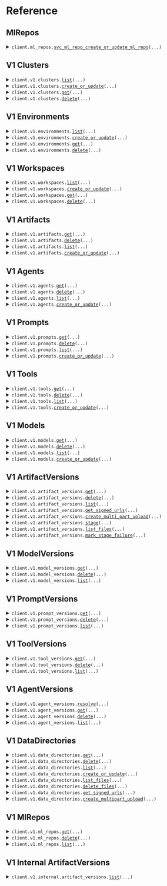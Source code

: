 # Reference
## MlRepos
<details><summary><code>client.ml_repos.<a href="src/truefoundry_sdk/ml_repos/client.py">svc_ml_repo_create_or_update_ml_repo</a>(...)</code></summary>
<dl>
<dd>

#### 📝 Description

<dl>
<dd>

<dl>
<dd>

Creates or updates an MLRepo entity based on the provided manifest.
</dd>
</dl>
</dd>
</dl>

#### 🔌 Usage

<dl>
<dd>

<dl>
<dd>

```python
from truefoundry_sdk import TrueFoundry

client = TrueFoundry(
    api_key="YOUR_API_KEY",
    base_url="https://yourhost.com/path/to/api",
)
client.ml_repos.svc_ml_repo_create_or_update_ml_repo(
    manifest={"key": "value"},
)

```
</dd>
</dl>
</dd>
</dl>

#### ⚙️ Parameters

<dl>
<dd>

<dl>
<dd>

**manifest:** `typing.Dict[str, typing.Optional[typing.Any]]` — MLRepo manifest
    
</dd>
</dl>

<dl>
<dd>

**request_options:** `typing.Optional[RequestOptions]` — Request-specific configuration.
    
</dd>
</dl>
</dd>
</dl>


</dd>
</dl>
</details>

## V1 Clusters
<details><summary><code>client.v1.clusters.<a href="src/truefoundry_sdk/v1/clusters/client.py">list</a>(...)</code></summary>
<dl>
<dd>

#### 📝 Description

<dl>
<dd>

<dl>
<dd>

Retrieves a list of all latest Clusters. Pagination is available based on query parameters.
</dd>
</dl>
</dd>
</dl>

#### 🔌 Usage

<dl>
<dd>

<dl>
<dd>

```python
from truefoundry_sdk import TrueFoundry

client = TrueFoundry(
    api_key="YOUR_API_KEY",
    base_url="https://yourhost.com/path/to/api",
)
response = client.v1.clusters.list()
for item in response:
    yield item
# alternatively, you can paginate page-by-page
for page in response.iter_pages():
    yield page

```
</dd>
</dl>
</dd>
</dl>

#### ⚙️ Parameters

<dl>
<dd>

<dl>
<dd>

**offset:** `typing.Optional[float]` — Number of Items Skipped. Defaults to 0 if not provided.
    
</dd>
</dl>

<dl>
<dd>

**limit:** `typing.Optional[float]` — The maximum number of items to return per page. Defaults to a pre-defined value if not provided.
    
</dd>
</dl>

<dl>
<dd>

**request_options:** `typing.Optional[RequestOptions]` — Request-specific configuration.
    
</dd>
</dl>
</dd>
</dl>


</dd>
</dl>
</details>

<details><summary><code>client.v1.clusters.<a href="src/truefoundry_sdk/v1/clusters/client.py">create_or_update</a>(...)</code></summary>
<dl>
<dd>

#### 📝 Description

<dl>
<dd>

<dl>
<dd>

Create or Update cluster with provided manifest
</dd>
</dl>
</dd>
</dl>

#### 🔌 Usage

<dl>
<dd>

<dl>
<dd>

```python
from truefoundry_sdk import ClusterManifest, Collaborator, TrueFoundry

client = TrueFoundry(
    api_key="YOUR_API_KEY",
    base_url="https://yourhost.com/path/to/api",
)
client.v1.clusters.create_or_update(
    manifest=ClusterManifest(
        name="name",
        cluster_type="aws-eks",
        environment_names=["environment_names"],
        collaborators=[
            Collaborator(
                subject="subject",
                role_id="role_id",
            )
        ],
    ),
)

```
</dd>
</dl>
</dd>
</dl>

#### ⚙️ Parameters

<dl>
<dd>

<dl>
<dd>

**manifest:** `ClusterManifest` — Cluster manifest
    
</dd>
</dl>

<dl>
<dd>

**dry_run:** `typing.Optional[bool]` — Dry run the cluster creation/update
    
</dd>
</dl>

<dl>
<dd>

**request_options:** `typing.Optional[RequestOptions]` — Request-specific configuration.
    
</dd>
</dl>
</dd>
</dl>


</dd>
</dl>
</details>

<details><summary><code>client.v1.clusters.<a href="src/truefoundry_sdk/v1/clusters/client.py">get</a>(...)</code></summary>
<dl>
<dd>

#### 📝 Description

<dl>
<dd>

<dl>
<dd>

Get cluster associated with provided id
</dd>
</dl>
</dd>
</dl>

#### 🔌 Usage

<dl>
<dd>

<dl>
<dd>

```python
from truefoundry_sdk import TrueFoundry

client = TrueFoundry(
    api_key="YOUR_API_KEY",
    base_url="https://yourhost.com/path/to/api",
)
client.v1.clusters.get(
    id="id",
)

```
</dd>
</dl>
</dd>
</dl>

#### ⚙️ Parameters

<dl>
<dd>

<dl>
<dd>

**id:** `str` — Cluster id of the cluster
    
</dd>
</dl>

<dl>
<dd>

**request_options:** `typing.Optional[RequestOptions]` — Request-specific configuration.
    
</dd>
</dl>
</dd>
</dl>


</dd>
</dl>
</details>

<details><summary><code>client.v1.clusters.<a href="src/truefoundry_sdk/v1/clusters/client.py">delete</a>(...)</code></summary>
<dl>
<dd>

#### 📝 Description

<dl>
<dd>

<dl>
<dd>

Delete cluster associated with provided cluster id
</dd>
</dl>
</dd>
</dl>

#### 🔌 Usage

<dl>
<dd>

<dl>
<dd>

```python
from truefoundry_sdk import TrueFoundry

client = TrueFoundry(
    api_key="YOUR_API_KEY",
    base_url="https://yourhost.com/path/to/api",
)
client.v1.clusters.delete(
    id="id",
)

```
</dd>
</dl>
</dd>
</dl>

#### ⚙️ Parameters

<dl>
<dd>

<dl>
<dd>

**id:** `str` — Cluster id of the cluster
    
</dd>
</dl>

<dl>
<dd>

**request_options:** `typing.Optional[RequestOptions]` — Request-specific configuration.
    
</dd>
</dl>
</dd>
</dl>


</dd>
</dl>
</details>

## V1 Environments
<details><summary><code>client.v1.environments.<a href="src/truefoundry_sdk/v1/environments/client.py">list</a>(...)</code></summary>
<dl>
<dd>

#### 📝 Description

<dl>
<dd>

<dl>
<dd>

List environments, if no environments are found, default environments are created and returned. Pagination is available based on query parameters
</dd>
</dl>
</dd>
</dl>

#### 🔌 Usage

<dl>
<dd>

<dl>
<dd>

```python
from truefoundry_sdk import TrueFoundry

client = TrueFoundry(
    api_key="YOUR_API_KEY",
    base_url="https://yourhost.com/path/to/api",
)
response = client.v1.environments.list(
    limit=10,
    offset=0,
)
for item in response:
    yield item
# alternatively, you can paginate page-by-page
for page in response.iter_pages():
    yield page

```
</dd>
</dl>
</dd>
</dl>

#### ⚙️ Parameters

<dl>
<dd>

<dl>
<dd>

**limit:** `typing.Optional[int]` — Number of items per page
    
</dd>
</dl>

<dl>
<dd>

**offset:** `typing.Optional[int]` — Number of items to skip
    
</dd>
</dl>

<dl>
<dd>

**request_options:** `typing.Optional[RequestOptions]` — Request-specific configuration.
    
</dd>
</dl>
</dd>
</dl>


</dd>
</dl>
</details>

<details><summary><code>client.v1.environments.<a href="src/truefoundry_sdk/v1/environments/client.py">create_or_update</a>(...)</code></summary>
<dl>
<dd>

#### 📝 Description

<dl>
<dd>

<dl>
<dd>

Creates a new Environment or updates an existing Environment.
</dd>
</dl>
</dd>
</dl>

#### 🔌 Usage

<dl>
<dd>

<dl>
<dd>

```python
from truefoundry_sdk import EnvironmentColor, EnvironmentManifest, TrueFoundry

client = TrueFoundry(
    api_key="YOUR_API_KEY",
    base_url="https://yourhost.com/path/to/api",
)
client.v1.environments.create_or_update(
    manifest=EnvironmentManifest(
        name="name",
        color=EnvironmentColor(),
        is_production=True,
        optimize_for="COST",
    ),
)

```
</dd>
</dl>
</dd>
</dl>

#### ⚙️ Parameters

<dl>
<dd>

<dl>
<dd>

**manifest:** `EnvironmentManifest` — Environment Manifest
    
</dd>
</dl>

<dl>
<dd>

**dry_run:** `typing.Optional[bool]` — Dry run
    
</dd>
</dl>

<dl>
<dd>

**request_options:** `typing.Optional[RequestOptions]` — Request-specific configuration.
    
</dd>
</dl>
</dd>
</dl>


</dd>
</dl>
</details>

<details><summary><code>client.v1.environments.<a href="src/truefoundry_sdk/v1/environments/client.py">get</a>(...)</code></summary>
<dl>
<dd>

#### 📝 Description

<dl>
<dd>

<dl>
<dd>

Get Environment associated with the provided id.
</dd>
</dl>
</dd>
</dl>

#### 🔌 Usage

<dl>
<dd>

<dl>
<dd>

```python
from truefoundry_sdk import TrueFoundry

client = TrueFoundry(
    api_key="YOUR_API_KEY",
    base_url="https://yourhost.com/path/to/api",
)
client.v1.environments.get(
    id="id",
)

```
</dd>
</dl>
</dd>
</dl>

#### ⚙️ Parameters

<dl>
<dd>

<dl>
<dd>

**id:** `str` — Environment id
    
</dd>
</dl>

<dl>
<dd>

**request_options:** `typing.Optional[RequestOptions]` — Request-specific configuration.
    
</dd>
</dl>
</dd>
</dl>


</dd>
</dl>
</details>

<details><summary><code>client.v1.environments.<a href="src/truefoundry_sdk/v1/environments/client.py">delete</a>(...)</code></summary>
<dl>
<dd>

#### 📝 Description

<dl>
<dd>

<dl>
<dd>

Delete Environment associated with the provided id.
</dd>
</dl>
</dd>
</dl>

#### 🔌 Usage

<dl>
<dd>

<dl>
<dd>

```python
from truefoundry_sdk import TrueFoundry

client = TrueFoundry(
    api_key="YOUR_API_KEY",
    base_url="https://yourhost.com/path/to/api",
)
client.v1.environments.delete(
    id="id",
)

```
</dd>
</dl>
</dd>
</dl>

#### ⚙️ Parameters

<dl>
<dd>

<dl>
<dd>

**id:** `str` — Environment id
    
</dd>
</dl>

<dl>
<dd>

**request_options:** `typing.Optional[RequestOptions]` — Request-specific configuration.
    
</dd>
</dl>
</dd>
</dl>


</dd>
</dl>
</details>

## V1 Workspaces
<details><summary><code>client.v1.workspaces.<a href="src/truefoundry_sdk/v1/workspaces/client.py">list</a>(...)</code></summary>
<dl>
<dd>

#### 📝 Description

<dl>
<dd>

<dl>
<dd>

List workspaces associated with the user. Optional filters include clusterId, fqn, and workspace name. Pagination is available based on query parameters.
</dd>
</dl>
</dd>
</dl>

#### 🔌 Usage

<dl>
<dd>

<dl>
<dd>

```python
from truefoundry_sdk import TrueFoundry

client = TrueFoundry(
    api_key="YOUR_API_KEY",
    base_url="https://yourhost.com/path/to/api",
)
response = client.v1.workspaces.list(
    limit=10,
    offset=0,
)
for item in response:
    yield item
# alternatively, you can paginate page-by-page
for page in response.iter_pages():
    yield page

```
</dd>
</dl>
</dd>
</dl>

#### ⚙️ Parameters

<dl>
<dd>

<dl>
<dd>

**limit:** `typing.Optional[int]` — Number of items per page
    
</dd>
</dl>

<dl>
<dd>

**offset:** `typing.Optional[int]` — Number of items to skip
    
</dd>
</dl>

<dl>
<dd>

**cluster_id:** `typing.Optional[str]` — ClusterId of the Cluster
    
</dd>
</dl>

<dl>
<dd>

**name:** `typing.Optional[str]` — Workspace Name
    
</dd>
</dl>

<dl>
<dd>

**fqn:** `typing.Optional[str]` — Workspace FQN
    
</dd>
</dl>

<dl>
<dd>

**request_options:** `typing.Optional[RequestOptions]` — Request-specific configuration.
    
</dd>
</dl>
</dd>
</dl>


</dd>
</dl>
</details>

<details><summary><code>client.v1.workspaces.<a href="src/truefoundry_sdk/v1/workspaces/client.py">create_or_update</a>(...)</code></summary>
<dl>
<dd>

#### 📝 Description

<dl>
<dd>

<dl>
<dd>

Creates a new workspace or updates an existing one based on the provided manifest.
</dd>
</dl>
</dd>
</dl>

#### 🔌 Usage

<dl>
<dd>

<dl>
<dd>

```python
from truefoundry_sdk import TrueFoundry, WorkspaceManifest

client = TrueFoundry(
    api_key="YOUR_API_KEY",
    base_url="https://yourhost.com/path/to/api",
)
client.v1.workspaces.create_or_update(
    manifest=WorkspaceManifest(
        cluster_fqn="cluster_fqn",
        name="name",
    ),
)

```
</dd>
</dl>
</dd>
</dl>

#### ⚙️ Parameters

<dl>
<dd>

<dl>
<dd>

**manifest:** `WorkspaceManifest` — Workspace manifest
    
</dd>
</dl>

<dl>
<dd>

**dry_run:** `typing.Optional[bool]` — Dry run the request
    
</dd>
</dl>

<dl>
<dd>

**request_options:** `typing.Optional[RequestOptions]` — Request-specific configuration.
    
</dd>
</dl>
</dd>
</dl>


</dd>
</dl>
</details>

<details><summary><code>client.v1.workspaces.<a href="src/truefoundry_sdk/v1/workspaces/client.py">get</a>(...)</code></summary>
<dl>
<dd>

#### 📝 Description

<dl>
<dd>

<dl>
<dd>

Get workspace associated with provided workspace id
</dd>
</dl>
</dd>
</dl>

#### 🔌 Usage

<dl>
<dd>

<dl>
<dd>

```python
from truefoundry_sdk import TrueFoundry

client = TrueFoundry(
    api_key="YOUR_API_KEY",
    base_url="https://yourhost.com/path/to/api",
)
client.v1.workspaces.get(
    id="id",
)

```
</dd>
</dl>
</dd>
</dl>

#### ⚙️ Parameters

<dl>
<dd>

<dl>
<dd>

**id:** `str` — Workspace id of the space
    
</dd>
</dl>

<dl>
<dd>

**request_options:** `typing.Optional[RequestOptions]` — Request-specific configuration.
    
</dd>
</dl>
</dd>
</dl>


</dd>
</dl>
</details>

<details><summary><code>client.v1.workspaces.<a href="src/truefoundry_sdk/v1/workspaces/client.py">delete</a>(...)</code></summary>
<dl>
<dd>

#### 📝 Description

<dl>
<dd>

<dl>
<dd>

Deletes the workspace with the given workspace ID.
    - Removes the associated namespace from the cluster.
    - Deletes the corresponding authorization entry.
</dd>
</dl>
</dd>
</dl>

#### 🔌 Usage

<dl>
<dd>

<dl>
<dd>

```python
from truefoundry_sdk import TrueFoundry

client = TrueFoundry(
    api_key="YOUR_API_KEY",
    base_url="https://yourhost.com/path/to/api",
)
client.v1.workspaces.delete(
    id="id",
)

```
</dd>
</dl>
</dd>
</dl>

#### ⚙️ Parameters

<dl>
<dd>

<dl>
<dd>

**id:** `str` — Workspace id of the space
    
</dd>
</dl>

<dl>
<dd>

**request_options:** `typing.Optional[RequestOptions]` — Request-specific configuration.
    
</dd>
</dl>
</dd>
</dl>


</dd>
</dl>
</details>

## V1 Artifacts
<details><summary><code>client.v1.artifacts.<a href="src/truefoundry_sdk/v1/artifacts/client.py">get</a>(...)</code></summary>
<dl>
<dd>

#### 🔌 Usage

<dl>
<dd>

<dl>
<dd>

```python
from truefoundry_sdk import TrueFoundry

client = TrueFoundry(
    api_key="YOUR_API_KEY",
    base_url="https://yourhost.com/path/to/api",
)
client.v1.artifacts.get(
    id="id",
)

```
</dd>
</dl>
</dd>
</dl>

#### ⚙️ Parameters

<dl>
<dd>

<dl>
<dd>

**id:** `str` 
    
</dd>
</dl>

<dl>
<dd>

**request_options:** `typing.Optional[RequestOptions]` — Request-specific configuration.
    
</dd>
</dl>
</dd>
</dl>


</dd>
</dl>
</details>

<details><summary><code>client.v1.artifacts.<a href="src/truefoundry_sdk/v1/artifacts/client.py">delete</a>(...)</code></summary>
<dl>
<dd>

#### 🔌 Usage

<dl>
<dd>

<dl>
<dd>

```python
from truefoundry_sdk import TrueFoundry

client = TrueFoundry(
    api_key="YOUR_API_KEY",
    base_url="https://yourhost.com/path/to/api",
)
client.v1.artifacts.delete(
    id="id",
)

```
</dd>
</dl>
</dd>
</dl>

#### ⚙️ Parameters

<dl>
<dd>

<dl>
<dd>

**id:** `str` 
    
</dd>
</dl>

<dl>
<dd>

**request_options:** `typing.Optional[RequestOptions]` — Request-specific configuration.
    
</dd>
</dl>
</dd>
</dl>


</dd>
</dl>
</details>

<details><summary><code>client.v1.artifacts.<a href="src/truefoundry_sdk/v1/artifacts/client.py">list</a>(...)</code></summary>
<dl>
<dd>

#### 🔌 Usage

<dl>
<dd>

<dl>
<dd>

```python
from truefoundry_sdk import TrueFoundry

client = TrueFoundry(
    api_key="YOUR_API_KEY",
    base_url="https://yourhost.com/path/to/api",
)
response = client.v1.artifacts.list()
for item in response:
    yield item
# alternatively, you can paginate page-by-page
for page in response.iter_pages():
    yield page

```
</dd>
</dl>
</dd>
</dl>

#### ⚙️ Parameters

<dl>
<dd>

<dl>
<dd>

**ml_repo_id:** `typing.Optional[str]` 
    
</dd>
</dl>

<dl>
<dd>

**name:** `typing.Optional[str]` 
    
</dd>
</dl>

<dl>
<dd>

**offset:** `typing.Optional[int]` 
    
</dd>
</dl>

<dl>
<dd>

**limit:** `typing.Optional[int]` 
    
</dd>
</dl>

<dl>
<dd>

**run_id:** `typing.Optional[str]` 
    
</dd>
</dl>

<dl>
<dd>

**request_options:** `typing.Optional[RequestOptions]` — Request-specific configuration.
    
</dd>
</dl>
</dd>
</dl>


</dd>
</dl>
</details>

<details><summary><code>client.v1.artifacts.<a href="src/truefoundry_sdk/v1/artifacts/client.py">create_or_update</a>(...)</code></summary>
<dl>
<dd>

#### 🔌 Usage

<dl>
<dd>

<dl>
<dd>

```python
from truefoundry_sdk import ModelManifest, TrueFoundry, TrueFoundryManagedSource

client = TrueFoundry(
    api_key="YOUR_API_KEY",
    base_url="https://yourhost.com/path/to/api",
)
client.v1.artifacts.create_or_update(
    manifest=ModelManifest(
        name="name",
        metadata={"key": "value"},
        ml_repo="ml_repo",
        source=TrueFoundryManagedSource(),
    ),
)

```
</dd>
</dl>
</dd>
</dl>

#### ⚙️ Parameters

<dl>
<dd>

<dl>
<dd>

**manifest:** `Manifest` 
    
</dd>
</dl>

<dl>
<dd>

**request_options:** `typing.Optional[RequestOptions]` — Request-specific configuration.
    
</dd>
</dl>
</dd>
</dl>


</dd>
</dl>
</details>

## V1 Agents
<details><summary><code>client.v1.agents.<a href="src/truefoundry_sdk/v1/agents/client.py">get</a>(...)</code></summary>
<dl>
<dd>

#### 🔌 Usage

<dl>
<dd>

<dl>
<dd>

```python
from truefoundry_sdk import TrueFoundry

client = TrueFoundry(
    api_key="YOUR_API_KEY",
    base_url="https://yourhost.com/path/to/api",
)
client.v1.agents.get(
    id="id",
)

```
</dd>
</dl>
</dd>
</dl>

#### ⚙️ Parameters

<dl>
<dd>

<dl>
<dd>

**id:** `str` 
    
</dd>
</dl>

<dl>
<dd>

**request_options:** `typing.Optional[RequestOptions]` — Request-specific configuration.
    
</dd>
</dl>
</dd>
</dl>


</dd>
</dl>
</details>

<details><summary><code>client.v1.agents.<a href="src/truefoundry_sdk/v1/agents/client.py">delete</a>(...)</code></summary>
<dl>
<dd>

#### 🔌 Usage

<dl>
<dd>

<dl>
<dd>

```python
from truefoundry_sdk import TrueFoundry

client = TrueFoundry(
    api_key="YOUR_API_KEY",
    base_url="https://yourhost.com/path/to/api",
)
client.v1.agents.delete(
    id="id",
)

```
</dd>
</dl>
</dd>
</dl>

#### ⚙️ Parameters

<dl>
<dd>

<dl>
<dd>

**id:** `str` 
    
</dd>
</dl>

<dl>
<dd>

**request_options:** `typing.Optional[RequestOptions]` — Request-specific configuration.
    
</dd>
</dl>
</dd>
</dl>


</dd>
</dl>
</details>

<details><summary><code>client.v1.agents.<a href="src/truefoundry_sdk/v1/agents/client.py">list</a>(...)</code></summary>
<dl>
<dd>

#### 🔌 Usage

<dl>
<dd>

<dl>
<dd>

```python
from truefoundry_sdk import TrueFoundry

client = TrueFoundry(
    api_key="YOUR_API_KEY",
    base_url="https://yourhost.com/path/to/api",
)
response = client.v1.agents.list()
for item in response:
    yield item
# alternatively, you can paginate page-by-page
for page in response.iter_pages():
    yield page

```
</dd>
</dl>
</dd>
</dl>

#### ⚙️ Parameters

<dl>
<dd>

<dl>
<dd>

**ml_repo_id:** `typing.Optional[str]` 
    
</dd>
</dl>

<dl>
<dd>

**name:** `typing.Optional[str]` 
    
</dd>
</dl>

<dl>
<dd>

**offset:** `typing.Optional[int]` 
    
</dd>
</dl>

<dl>
<dd>

**limit:** `typing.Optional[int]` 
    
</dd>
</dl>

<dl>
<dd>

**request_options:** `typing.Optional[RequestOptions]` — Request-specific configuration.
    
</dd>
</dl>
</dd>
</dl>


</dd>
</dl>
</details>

<details><summary><code>client.v1.agents.<a href="src/truefoundry_sdk/v1/agents/client.py">create_or_update</a>(...)</code></summary>
<dl>
<dd>

#### 🔌 Usage

<dl>
<dd>

<dl>
<dd>

```python
from truefoundry_sdk import ModelManifest, TrueFoundry, TrueFoundryManagedSource

client = TrueFoundry(
    api_key="YOUR_API_KEY",
    base_url="https://yourhost.com/path/to/api",
)
client.v1.agents.create_or_update(
    manifest=ModelManifest(
        name="name",
        metadata={"key": "value"},
        ml_repo="ml_repo",
        source=TrueFoundryManagedSource(),
    ),
)

```
</dd>
</dl>
</dd>
</dl>

#### ⚙️ Parameters

<dl>
<dd>

<dl>
<dd>

**manifest:** `Manifest` 
    
</dd>
</dl>

<dl>
<dd>

**request_options:** `typing.Optional[RequestOptions]` — Request-specific configuration.
    
</dd>
</dl>
</dd>
</dl>


</dd>
</dl>
</details>

## V1 Prompts
<details><summary><code>client.v1.prompts.<a href="src/truefoundry_sdk/v1/prompts/client.py">get</a>(...)</code></summary>
<dl>
<dd>

#### 🔌 Usage

<dl>
<dd>

<dl>
<dd>

```python
from truefoundry_sdk import TrueFoundry

client = TrueFoundry(
    api_key="YOUR_API_KEY",
    base_url="https://yourhost.com/path/to/api",
)
client.v1.prompts.get(
    id="id",
)

```
</dd>
</dl>
</dd>
</dl>

#### ⚙️ Parameters

<dl>
<dd>

<dl>
<dd>

**id:** `str` 
    
</dd>
</dl>

<dl>
<dd>

**request_options:** `typing.Optional[RequestOptions]` — Request-specific configuration.
    
</dd>
</dl>
</dd>
</dl>


</dd>
</dl>
</details>

<details><summary><code>client.v1.prompts.<a href="src/truefoundry_sdk/v1/prompts/client.py">delete</a>(...)</code></summary>
<dl>
<dd>

#### 🔌 Usage

<dl>
<dd>

<dl>
<dd>

```python
from truefoundry_sdk import TrueFoundry

client = TrueFoundry(
    api_key="YOUR_API_KEY",
    base_url="https://yourhost.com/path/to/api",
)
client.v1.prompts.delete(
    id="id",
)

```
</dd>
</dl>
</dd>
</dl>

#### ⚙️ Parameters

<dl>
<dd>

<dl>
<dd>

**id:** `str` 
    
</dd>
</dl>

<dl>
<dd>

**request_options:** `typing.Optional[RequestOptions]` — Request-specific configuration.
    
</dd>
</dl>
</dd>
</dl>


</dd>
</dl>
</details>

<details><summary><code>client.v1.prompts.<a href="src/truefoundry_sdk/v1/prompts/client.py">list</a>(...)</code></summary>
<dl>
<dd>

#### 🔌 Usage

<dl>
<dd>

<dl>
<dd>

```python
from truefoundry_sdk import TrueFoundry

client = TrueFoundry(
    api_key="YOUR_API_KEY",
    base_url="https://yourhost.com/path/to/api",
)
response = client.v1.prompts.list()
for item in response:
    yield item
# alternatively, you can paginate page-by-page
for page in response.iter_pages():
    yield page

```
</dd>
</dl>
</dd>
</dl>

#### ⚙️ Parameters

<dl>
<dd>

<dl>
<dd>

**ml_repo_id:** `typing.Optional[str]` 
    
</dd>
</dl>

<dl>
<dd>

**name:** `typing.Optional[str]` 
    
</dd>
</dl>

<dl>
<dd>

**offset:** `typing.Optional[int]` 
    
</dd>
</dl>

<dl>
<dd>

**limit:** `typing.Optional[int]` 
    
</dd>
</dl>

<dl>
<dd>

**request_options:** `typing.Optional[RequestOptions]` — Request-specific configuration.
    
</dd>
</dl>
</dd>
</dl>


</dd>
</dl>
</details>

<details><summary><code>client.v1.prompts.<a href="src/truefoundry_sdk/v1/prompts/client.py">create_or_update</a>(...)</code></summary>
<dl>
<dd>

#### 🔌 Usage

<dl>
<dd>

<dl>
<dd>

```python
from truefoundry_sdk import ModelManifest, TrueFoundry, TrueFoundryManagedSource

client = TrueFoundry(
    api_key="YOUR_API_KEY",
    base_url="https://yourhost.com/path/to/api",
)
client.v1.prompts.create_or_update(
    manifest=ModelManifest(
        name="name",
        metadata={"key": "value"},
        ml_repo="ml_repo",
        source=TrueFoundryManagedSource(),
    ),
)

```
</dd>
</dl>
</dd>
</dl>

#### ⚙️ Parameters

<dl>
<dd>

<dl>
<dd>

**manifest:** `Manifest` 
    
</dd>
</dl>

<dl>
<dd>

**request_options:** `typing.Optional[RequestOptions]` — Request-specific configuration.
    
</dd>
</dl>
</dd>
</dl>


</dd>
</dl>
</details>

## V1 Tools
<details><summary><code>client.v1.tools.<a href="src/truefoundry_sdk/v1/tools/client.py">get</a>(...)</code></summary>
<dl>
<dd>

#### 🔌 Usage

<dl>
<dd>

<dl>
<dd>

```python
from truefoundry_sdk import TrueFoundry

client = TrueFoundry(
    api_key="YOUR_API_KEY",
    base_url="https://yourhost.com/path/to/api",
)
client.v1.tools.get(
    id="id",
)

```
</dd>
</dl>
</dd>
</dl>

#### ⚙️ Parameters

<dl>
<dd>

<dl>
<dd>

**id:** `str` 
    
</dd>
</dl>

<dl>
<dd>

**request_options:** `typing.Optional[RequestOptions]` — Request-specific configuration.
    
</dd>
</dl>
</dd>
</dl>


</dd>
</dl>
</details>

<details><summary><code>client.v1.tools.<a href="src/truefoundry_sdk/v1/tools/client.py">delete</a>(...)</code></summary>
<dl>
<dd>

#### 🔌 Usage

<dl>
<dd>

<dl>
<dd>

```python
from truefoundry_sdk import TrueFoundry

client = TrueFoundry(
    api_key="YOUR_API_KEY",
    base_url="https://yourhost.com/path/to/api",
)
client.v1.tools.delete(
    id="id",
)

```
</dd>
</dl>
</dd>
</dl>

#### ⚙️ Parameters

<dl>
<dd>

<dl>
<dd>

**id:** `str` 
    
</dd>
</dl>

<dl>
<dd>

**request_options:** `typing.Optional[RequestOptions]` — Request-specific configuration.
    
</dd>
</dl>
</dd>
</dl>


</dd>
</dl>
</details>

<details><summary><code>client.v1.tools.<a href="src/truefoundry_sdk/v1/tools/client.py">list</a>(...)</code></summary>
<dl>
<dd>

#### 🔌 Usage

<dl>
<dd>

<dl>
<dd>

```python
from truefoundry_sdk import TrueFoundry

client = TrueFoundry(
    api_key="YOUR_API_KEY",
    base_url="https://yourhost.com/path/to/api",
)
response = client.v1.tools.list()
for item in response:
    yield item
# alternatively, you can paginate page-by-page
for page in response.iter_pages():
    yield page

```
</dd>
</dl>
</dd>
</dl>

#### ⚙️ Parameters

<dl>
<dd>

<dl>
<dd>

**ml_repo_id:** `typing.Optional[str]` 
    
</dd>
</dl>

<dl>
<dd>

**name:** `typing.Optional[str]` 
    
</dd>
</dl>

<dl>
<dd>

**offset:** `typing.Optional[int]` 
    
</dd>
</dl>

<dl>
<dd>

**limit:** `typing.Optional[int]` 
    
</dd>
</dl>

<dl>
<dd>

**request_options:** `typing.Optional[RequestOptions]` — Request-specific configuration.
    
</dd>
</dl>
</dd>
</dl>


</dd>
</dl>
</details>

<details><summary><code>client.v1.tools.<a href="src/truefoundry_sdk/v1/tools/client.py">create_or_update</a>(...)</code></summary>
<dl>
<dd>

#### 🔌 Usage

<dl>
<dd>

<dl>
<dd>

```python
from truefoundry_sdk import ModelManifest, TrueFoundry, TrueFoundryManagedSource

client = TrueFoundry(
    api_key="YOUR_API_KEY",
    base_url="https://yourhost.com/path/to/api",
)
client.v1.tools.create_or_update(
    manifest=ModelManifest(
        name="name",
        metadata={"key": "value"},
        ml_repo="ml_repo",
        source=TrueFoundryManagedSource(),
    ),
)

```
</dd>
</dl>
</dd>
</dl>

#### ⚙️ Parameters

<dl>
<dd>

<dl>
<dd>

**manifest:** `Manifest` 
    
</dd>
</dl>

<dl>
<dd>

**request_options:** `typing.Optional[RequestOptions]` — Request-specific configuration.
    
</dd>
</dl>
</dd>
</dl>


</dd>
</dl>
</details>

## V1 Models
<details><summary><code>client.v1.models.<a href="src/truefoundry_sdk/v1/models/client.py">get</a>(...)</code></summary>
<dl>
<dd>

#### 🔌 Usage

<dl>
<dd>

<dl>
<dd>

```python
from truefoundry_sdk import TrueFoundry

client = TrueFoundry(
    api_key="YOUR_API_KEY",
    base_url="https://yourhost.com/path/to/api",
)
client.v1.models.get(
    id="id",
)

```
</dd>
</dl>
</dd>
</dl>

#### ⚙️ Parameters

<dl>
<dd>

<dl>
<dd>

**id:** `str` 
    
</dd>
</dl>

<dl>
<dd>

**request_options:** `typing.Optional[RequestOptions]` — Request-specific configuration.
    
</dd>
</dl>
</dd>
</dl>


</dd>
</dl>
</details>

<details><summary><code>client.v1.models.<a href="src/truefoundry_sdk/v1/models/client.py">delete</a>(...)</code></summary>
<dl>
<dd>

#### 🔌 Usage

<dl>
<dd>

<dl>
<dd>

```python
from truefoundry_sdk import TrueFoundry

client = TrueFoundry(
    api_key="YOUR_API_KEY",
    base_url="https://yourhost.com/path/to/api",
)
client.v1.models.delete(
    id="id",
)

```
</dd>
</dl>
</dd>
</dl>

#### ⚙️ Parameters

<dl>
<dd>

<dl>
<dd>

**id:** `str` 
    
</dd>
</dl>

<dl>
<dd>

**request_options:** `typing.Optional[RequestOptions]` — Request-specific configuration.
    
</dd>
</dl>
</dd>
</dl>


</dd>
</dl>
</details>

<details><summary><code>client.v1.models.<a href="src/truefoundry_sdk/v1/models/client.py">list</a>(...)</code></summary>
<dl>
<dd>

#### 🔌 Usage

<dl>
<dd>

<dl>
<dd>

```python
from truefoundry_sdk import TrueFoundry

client = TrueFoundry(
    api_key="YOUR_API_KEY",
    base_url="https://yourhost.com/path/to/api",
)
response = client.v1.models.list()
for item in response:
    yield item
# alternatively, you can paginate page-by-page
for page in response.iter_pages():
    yield page

```
</dd>
</dl>
</dd>
</dl>

#### ⚙️ Parameters

<dl>
<dd>

<dl>
<dd>

**ml_repo_id:** `typing.Optional[str]` 
    
</dd>
</dl>

<dl>
<dd>

**name:** `typing.Optional[str]` 
    
</dd>
</dl>

<dl>
<dd>

**offset:** `typing.Optional[int]` 
    
</dd>
</dl>

<dl>
<dd>

**limit:** `typing.Optional[int]` 
    
</dd>
</dl>

<dl>
<dd>

**run_id:** `typing.Optional[str]` 
    
</dd>
</dl>

<dl>
<dd>

**request_options:** `typing.Optional[RequestOptions]` — Request-specific configuration.
    
</dd>
</dl>
</dd>
</dl>


</dd>
</dl>
</details>

<details><summary><code>client.v1.models.<a href="src/truefoundry_sdk/v1/models/client.py">create_or_update</a>(...)</code></summary>
<dl>
<dd>

#### 🔌 Usage

<dl>
<dd>

<dl>
<dd>

```python
from truefoundry_sdk import ModelManifest, TrueFoundry, TrueFoundryManagedSource

client = TrueFoundry(
    api_key="YOUR_API_KEY",
    base_url="https://yourhost.com/path/to/api",
)
client.v1.models.create_or_update(
    manifest=ModelManifest(
        name="name",
        metadata={"key": "value"},
        ml_repo="ml_repo",
        source=TrueFoundryManagedSource(),
    ),
)

```
</dd>
</dl>
</dd>
</dl>

#### ⚙️ Parameters

<dl>
<dd>

<dl>
<dd>

**manifest:** `Manifest` 
    
</dd>
</dl>

<dl>
<dd>

**request_options:** `typing.Optional[RequestOptions]` — Request-specific configuration.
    
</dd>
</dl>
</dd>
</dl>


</dd>
</dl>
</details>

## V1 ArtifactVersions
<details><summary><code>client.v1.artifact_versions.<a href="src/truefoundry_sdk/v1/artifact_versions/client.py">get</a>(...)</code></summary>
<dl>
<dd>

#### 📝 Description

<dl>
<dd>

<dl>
<dd>

Get artifact version API
</dd>
</dl>
</dd>
</dl>

#### 🔌 Usage

<dl>
<dd>

<dl>
<dd>

```python
from truefoundry_sdk import TrueFoundry

client = TrueFoundry(
    api_key="YOUR_API_KEY",
    base_url="https://yourhost.com/path/to/api",
)
client.v1.artifact_versions.get(
    id="id",
)

```
</dd>
</dl>
</dd>
</dl>

#### ⚙️ Parameters

<dl>
<dd>

<dl>
<dd>

**id:** `str` 
    
</dd>
</dl>

<dl>
<dd>

**request_options:** `typing.Optional[RequestOptions]` — Request-specific configuration.
    
</dd>
</dl>
</dd>
</dl>


</dd>
</dl>
</details>

<details><summary><code>client.v1.artifact_versions.<a href="src/truefoundry_sdk/v1/artifact_versions/client.py">delete</a>(...)</code></summary>
<dl>
<dd>

#### 📝 Description

<dl>
<dd>

<dl>
<dd>

Delete artifact versions API
</dd>
</dl>
</dd>
</dl>

#### 🔌 Usage

<dl>
<dd>

<dl>
<dd>

```python
from truefoundry_sdk import TrueFoundry

client = TrueFoundry(
    api_key="YOUR_API_KEY",
    base_url="https://yourhost.com/path/to/api",
)
client.v1.artifact_versions.delete(
    id="id",
)

```
</dd>
</dl>
</dd>
</dl>

#### ⚙️ Parameters

<dl>
<dd>

<dl>
<dd>

**id:** `str` 
    
</dd>
</dl>

<dl>
<dd>

**request_options:** `typing.Optional[RequestOptions]` — Request-specific configuration.
    
</dd>
</dl>
</dd>
</dl>


</dd>
</dl>
</details>

<details><summary><code>client.v1.artifact_versions.<a href="src/truefoundry_sdk/v1/artifact_versions/client.py">list</a>(...)</code></summary>
<dl>
<dd>

#### 📝 Description

<dl>
<dd>

<dl>
<dd>

List artifact version API
</dd>
</dl>
</dd>
</dl>

#### 🔌 Usage

<dl>
<dd>

<dl>
<dd>

```python
from truefoundry_sdk import TrueFoundry

client = TrueFoundry(
    api_key="YOUR_API_KEY",
    base_url="https://yourhost.com/path/to/api",
)
response = client.v1.artifact_versions.list()
for item in response:
    yield item
# alternatively, you can paginate page-by-page
for page in response.iter_pages():
    yield page

```
</dd>
</dl>
</dd>
</dl>

#### ⚙️ Parameters

<dl>
<dd>

<dl>
<dd>

**artifact_id:** `typing.Optional[str]` 
    
</dd>
</dl>

<dl>
<dd>

**fqn:** `typing.Optional[str]` 
    
</dd>
</dl>

<dl>
<dd>

**offset:** `typing.Optional[int]` 
    
</dd>
</dl>

<dl>
<dd>

**limit:** `typing.Optional[int]` 
    
</dd>
</dl>

<dl>
<dd>

**run_ids:** `typing.Optional[typing.Union[str, typing.Sequence[str]]]` 
    
</dd>
</dl>

<dl>
<dd>

**run_steps:** `typing.Optional[typing.Union[int, typing.Sequence[int]]]` 
    
</dd>
</dl>

<dl>
<dd>

**include_internal_metadata:** `typing.Optional[bool]` 
    
</dd>
</dl>

<dl>
<dd>

**request_options:** `typing.Optional[RequestOptions]` — Request-specific configuration.
    
</dd>
</dl>
</dd>
</dl>


</dd>
</dl>
</details>

<details><summary><code>client.v1.artifact_versions.<a href="src/truefoundry_sdk/v1/artifact_versions/client.py">get_signed_urls</a>(...)</code></summary>
<dl>
<dd>

#### 🔌 Usage

<dl>
<dd>

<dl>
<dd>

```python
from truefoundry_sdk import TrueFoundry

client = TrueFoundry(
    api_key="YOUR_API_KEY",
    base_url="https://yourhost.com/path/to/api",
)
client.v1.artifact_versions.get_signed_urls(
    id="id",
    paths=["paths"],
    operation="READ",
)

```
</dd>
</dl>
</dd>
</dl>

#### ⚙️ Parameters

<dl>
<dd>

<dl>
<dd>

**id:** `str` 
    
</dd>
</dl>

<dl>
<dd>

**paths:** `typing.Sequence[str]` 
    
</dd>
</dl>

<dl>
<dd>

**operation:** `Operation` 
    
</dd>
</dl>

<dl>
<dd>

**request_options:** `typing.Optional[RequestOptions]` — Request-specific configuration.
    
</dd>
</dl>
</dd>
</dl>


</dd>
</dl>
</details>

<details><summary><code>client.v1.artifact_versions.<a href="src/truefoundry_sdk/v1/artifact_versions/client.py">create_multi_part_upload</a>(...)</code></summary>
<dl>
<dd>

#### 🔌 Usage

<dl>
<dd>

<dl>
<dd>

```python
from truefoundry_sdk import TrueFoundry

client = TrueFoundry(
    api_key="YOUR_API_KEY",
    base_url="https://yourhost.com/path/to/api",
)
client.v1.artifact_versions.create_multi_part_upload(
    id="id",
    path="path",
    num_parts=1,
)

```
</dd>
</dl>
</dd>
</dl>

#### ⚙️ Parameters

<dl>
<dd>

<dl>
<dd>

**id:** `str` 
    
</dd>
</dl>

<dl>
<dd>

**path:** `str` 
    
</dd>
</dl>

<dl>
<dd>

**num_parts:** `int` 
    
</dd>
</dl>

<dl>
<dd>

**request_options:** `typing.Optional[RequestOptions]` — Request-specific configuration.
    
</dd>
</dl>
</dd>
</dl>


</dd>
</dl>
</details>

<details><summary><code>client.v1.artifact_versions.<a href="src/truefoundry_sdk/v1/artifact_versions/client.py">stage</a>(...)</code></summary>
<dl>
<dd>

#### 🔌 Usage

<dl>
<dd>

<dl>
<dd>

```python
from truefoundry_sdk import ModelManifest, TrueFoundry, TrueFoundryManagedSource

client = TrueFoundry(
    api_key="YOUR_API_KEY",
    base_url="https://yourhost.com/path/to/api",
)
client.v1.artifact_versions.stage(
    manifest=ModelManifest(
        name="name",
        metadata={"key": "value"},
        ml_repo="ml_repo",
        source=TrueFoundryManagedSource(),
    ),
)

```
</dd>
</dl>
</dd>
</dl>

#### ⚙️ Parameters

<dl>
<dd>

<dl>
<dd>

**manifest:** `Manifest` 
    
</dd>
</dl>

<dl>
<dd>

**request_options:** `typing.Optional[RequestOptions]` — Request-specific configuration.
    
</dd>
</dl>
</dd>
</dl>


</dd>
</dl>
</details>

<details><summary><code>client.v1.artifact_versions.<a href="src/truefoundry_sdk/v1/artifact_versions/client.py">list_files</a>(...)</code></summary>
<dl>
<dd>

#### 🔌 Usage

<dl>
<dd>

<dl>
<dd>

```python
from truefoundry_sdk import TrueFoundry

client = TrueFoundry(
    api_key="YOUR_API_KEY",
    base_url="https://yourhost.com/path/to/api",
)
response = client.v1.artifact_versions.list_files(
    id="id",
)
for item in response:
    yield item
# alternatively, you can paginate page-by-page
for page in response.iter_pages():
    yield page

```
</dd>
</dl>
</dd>
</dl>

#### ⚙️ Parameters

<dl>
<dd>

<dl>
<dd>

**id:** `str` 
    
</dd>
</dl>

<dl>
<dd>

**path:** `typing.Optional[str]` 
    
</dd>
</dl>

<dl>
<dd>

**limit:** `typing.Optional[int]` 
    
</dd>
</dl>

<dl>
<dd>

**page_token:** `typing.Optional[str]` 
    
</dd>
</dl>

<dl>
<dd>

**request_options:** `typing.Optional[RequestOptions]` — Request-specific configuration.
    
</dd>
</dl>
</dd>
</dl>


</dd>
</dl>
</details>

<details><summary><code>client.v1.artifact_versions.<a href="src/truefoundry_sdk/v1/artifact_versions/client.py">mark_stage_failure</a>(...)</code></summary>
<dl>
<dd>

#### 🔌 Usage

<dl>
<dd>

<dl>
<dd>

```python
from truefoundry_sdk import TrueFoundry

client = TrueFoundry(
    api_key="YOUR_API_KEY",
    base_url="https://yourhost.com/path/to/api",
)
client.v1.artifact_versions.mark_stage_failure(
    id="id",
)

```
</dd>
</dl>
</dd>
</dl>

#### ⚙️ Parameters

<dl>
<dd>

<dl>
<dd>

**id:** `str` 
    
</dd>
</dl>

<dl>
<dd>

**request_options:** `typing.Optional[RequestOptions]` — Request-specific configuration.
    
</dd>
</dl>
</dd>
</dl>


</dd>
</dl>
</details>

## V1 ModelVersions
<details><summary><code>client.v1.model_versions.<a href="src/truefoundry_sdk/v1/model_versions/client.py">get</a>(...)</code></summary>
<dl>
<dd>

#### 📝 Description

<dl>
<dd>

<dl>
<dd>

Get model version API
</dd>
</dl>
</dd>
</dl>

#### 🔌 Usage

<dl>
<dd>

<dl>
<dd>

```python
from truefoundry_sdk import TrueFoundry

client = TrueFoundry(
    api_key="YOUR_API_KEY",
    base_url="https://yourhost.com/path/to/api",
)
client.v1.model_versions.get(
    id="id",
)

```
</dd>
</dl>
</dd>
</dl>

#### ⚙️ Parameters

<dl>
<dd>

<dl>
<dd>

**id:** `str` 
    
</dd>
</dl>

<dl>
<dd>

**request_options:** `typing.Optional[RequestOptions]` — Request-specific configuration.
    
</dd>
</dl>
</dd>
</dl>


</dd>
</dl>
</details>

<details><summary><code>client.v1.model_versions.<a href="src/truefoundry_sdk/v1/model_versions/client.py">delete</a>(...)</code></summary>
<dl>
<dd>

#### 📝 Description

<dl>
<dd>

<dl>
<dd>

Delete model versions API
</dd>
</dl>
</dd>
</dl>

#### 🔌 Usage

<dl>
<dd>

<dl>
<dd>

```python
from truefoundry_sdk import TrueFoundry

client = TrueFoundry(
    api_key="YOUR_API_KEY",
    base_url="https://yourhost.com/path/to/api",
)
client.v1.model_versions.delete(
    id="id",
)

```
</dd>
</dl>
</dd>
</dl>

#### ⚙️ Parameters

<dl>
<dd>

<dl>
<dd>

**id:** `str` 
    
</dd>
</dl>

<dl>
<dd>

**request_options:** `typing.Optional[RequestOptions]` — Request-specific configuration.
    
</dd>
</dl>
</dd>
</dl>


</dd>
</dl>
</details>

<details><summary><code>client.v1.model_versions.<a href="src/truefoundry_sdk/v1/model_versions/client.py">list</a>(...)</code></summary>
<dl>
<dd>

#### 📝 Description

<dl>
<dd>

<dl>
<dd>

List model version API
</dd>
</dl>
</dd>
</dl>

#### 🔌 Usage

<dl>
<dd>

<dl>
<dd>

```python
from truefoundry_sdk import TrueFoundry

client = TrueFoundry(
    api_key="YOUR_API_KEY",
    base_url="https://yourhost.com/path/to/api",
)
response = client.v1.model_versions.list()
for item in response:
    yield item
# alternatively, you can paginate page-by-page
for page in response.iter_pages():
    yield page

```
</dd>
</dl>
</dd>
</dl>

#### ⚙️ Parameters

<dl>
<dd>

<dl>
<dd>

**model_id:** `typing.Optional[str]` 
    
</dd>
</dl>

<dl>
<dd>

**fqn:** `typing.Optional[str]` 
    
</dd>
</dl>

<dl>
<dd>

**offset:** `typing.Optional[int]` 
    
</dd>
</dl>

<dl>
<dd>

**limit:** `typing.Optional[int]` 
    
</dd>
</dl>

<dl>
<dd>

**run_ids:** `typing.Optional[typing.Union[str, typing.Sequence[str]]]` 
    
</dd>
</dl>

<dl>
<dd>

**run_steps:** `typing.Optional[typing.Union[int, typing.Sequence[int]]]` 
    
</dd>
</dl>

<dl>
<dd>

**include_internal_metadata:** `typing.Optional[bool]` 
    
</dd>
</dl>

<dl>
<dd>

**request_options:** `typing.Optional[RequestOptions]` — Request-specific configuration.
    
</dd>
</dl>
</dd>
</dl>


</dd>
</dl>
</details>

## V1 PromptVersions
<details><summary><code>client.v1.prompt_versions.<a href="src/truefoundry_sdk/v1/prompt_versions/client.py">get</a>(...)</code></summary>
<dl>
<dd>

#### 📝 Description

<dl>
<dd>

<dl>
<dd>

Get prompt version API
</dd>
</dl>
</dd>
</dl>

#### 🔌 Usage

<dl>
<dd>

<dl>
<dd>

```python
from truefoundry_sdk import TrueFoundry

client = TrueFoundry(
    api_key="YOUR_API_KEY",
    base_url="https://yourhost.com/path/to/api",
)
client.v1.prompt_versions.get(
    id="id",
)

```
</dd>
</dl>
</dd>
</dl>

#### ⚙️ Parameters

<dl>
<dd>

<dl>
<dd>

**id:** `str` 
    
</dd>
</dl>

<dl>
<dd>

**request_options:** `typing.Optional[RequestOptions]` — Request-specific configuration.
    
</dd>
</dl>
</dd>
</dl>


</dd>
</dl>
</details>

<details><summary><code>client.v1.prompt_versions.<a href="src/truefoundry_sdk/v1/prompt_versions/client.py">delete</a>(...)</code></summary>
<dl>
<dd>

#### 📝 Description

<dl>
<dd>

<dl>
<dd>

Delete prompt versions API
</dd>
</dl>
</dd>
</dl>

#### 🔌 Usage

<dl>
<dd>

<dl>
<dd>

```python
from truefoundry_sdk import TrueFoundry

client = TrueFoundry(
    api_key="YOUR_API_KEY",
    base_url="https://yourhost.com/path/to/api",
)
client.v1.prompt_versions.delete(
    id="id",
)

```
</dd>
</dl>
</dd>
</dl>

#### ⚙️ Parameters

<dl>
<dd>

<dl>
<dd>

**id:** `str` 
    
</dd>
</dl>

<dl>
<dd>

**request_options:** `typing.Optional[RequestOptions]` — Request-specific configuration.
    
</dd>
</dl>
</dd>
</dl>


</dd>
</dl>
</details>

<details><summary><code>client.v1.prompt_versions.<a href="src/truefoundry_sdk/v1/prompt_versions/client.py">list</a>(...)</code></summary>
<dl>
<dd>

#### 📝 Description

<dl>
<dd>

<dl>
<dd>

List prompt version API
</dd>
</dl>
</dd>
</dl>

#### 🔌 Usage

<dl>
<dd>

<dl>
<dd>

```python
from truefoundry_sdk import TrueFoundry

client = TrueFoundry(
    api_key="YOUR_API_KEY",
    base_url="https://yourhost.com/path/to/api",
)
response = client.v1.prompt_versions.list()
for item in response:
    yield item
# alternatively, you can paginate page-by-page
for page in response.iter_pages():
    yield page

```
</dd>
</dl>
</dd>
</dl>

#### ⚙️ Parameters

<dl>
<dd>

<dl>
<dd>

**prompt_id:** `typing.Optional[str]` 
    
</dd>
</dl>

<dl>
<dd>

**fqn:** `typing.Optional[str]` 
    
</dd>
</dl>

<dl>
<dd>

**offset:** `typing.Optional[int]` 
    
</dd>
</dl>

<dl>
<dd>

**limit:** `typing.Optional[int]` 
    
</dd>
</dl>

<dl>
<dd>

**request_options:** `typing.Optional[RequestOptions]` — Request-specific configuration.
    
</dd>
</dl>
</dd>
</dl>


</dd>
</dl>
</details>

## V1 ToolVersions
<details><summary><code>client.v1.tool_versions.<a href="src/truefoundry_sdk/v1/tool_versions/client.py">get</a>(...)</code></summary>
<dl>
<dd>

#### 📝 Description

<dl>
<dd>

<dl>
<dd>

Get tool version API
</dd>
</dl>
</dd>
</dl>

#### 🔌 Usage

<dl>
<dd>

<dl>
<dd>

```python
from truefoundry_sdk import TrueFoundry

client = TrueFoundry(
    api_key="YOUR_API_KEY",
    base_url="https://yourhost.com/path/to/api",
)
client.v1.tool_versions.get(
    id="id",
)

```
</dd>
</dl>
</dd>
</dl>

#### ⚙️ Parameters

<dl>
<dd>

<dl>
<dd>

**id:** `str` 
    
</dd>
</dl>

<dl>
<dd>

**request_options:** `typing.Optional[RequestOptions]` — Request-specific configuration.
    
</dd>
</dl>
</dd>
</dl>


</dd>
</dl>
</details>

<details><summary><code>client.v1.tool_versions.<a href="src/truefoundry_sdk/v1/tool_versions/client.py">delete</a>(...)</code></summary>
<dl>
<dd>

#### 📝 Description

<dl>
<dd>

<dl>
<dd>

Delete tool versions API
</dd>
</dl>
</dd>
</dl>

#### 🔌 Usage

<dl>
<dd>

<dl>
<dd>

```python
from truefoundry_sdk import TrueFoundry

client = TrueFoundry(
    api_key="YOUR_API_KEY",
    base_url="https://yourhost.com/path/to/api",
)
client.v1.tool_versions.delete(
    id="id",
)

```
</dd>
</dl>
</dd>
</dl>

#### ⚙️ Parameters

<dl>
<dd>

<dl>
<dd>

**id:** `str` 
    
</dd>
</dl>

<dl>
<dd>

**request_options:** `typing.Optional[RequestOptions]` — Request-specific configuration.
    
</dd>
</dl>
</dd>
</dl>


</dd>
</dl>
</details>

<details><summary><code>client.v1.tool_versions.<a href="src/truefoundry_sdk/v1/tool_versions/client.py">list</a>(...)</code></summary>
<dl>
<dd>

#### 📝 Description

<dl>
<dd>

<dl>
<dd>

List tool versions API
</dd>
</dl>
</dd>
</dl>

#### 🔌 Usage

<dl>
<dd>

<dl>
<dd>

```python
from truefoundry_sdk import TrueFoundry

client = TrueFoundry(
    api_key="YOUR_API_KEY",
    base_url="https://yourhost.com/path/to/api",
)
response = client.v1.tool_versions.list()
for item in response:
    yield item
# alternatively, you can paginate page-by-page
for page in response.iter_pages():
    yield page

```
</dd>
</dl>
</dd>
</dl>

#### ⚙️ Parameters

<dl>
<dd>

<dl>
<dd>

**tool_id:** `typing.Optional[str]` 
    
</dd>
</dl>

<dl>
<dd>

**fqn:** `typing.Optional[str]` 
    
</dd>
</dl>

<dl>
<dd>

**offset:** `typing.Optional[int]` 
    
</dd>
</dl>

<dl>
<dd>

**limit:** `typing.Optional[int]` 
    
</dd>
</dl>

<dl>
<dd>

**request_options:** `typing.Optional[RequestOptions]` — Request-specific configuration.
    
</dd>
</dl>
</dd>
</dl>


</dd>
</dl>
</details>

## V1 AgentVersions
<details><summary><code>client.v1.agent_versions.<a href="src/truefoundry_sdk/v1/agent_versions/client.py">resolve</a>(...)</code></summary>
<dl>
<dd>

#### 🔌 Usage

<dl>
<dd>

<dl>
<dd>

```python
from truefoundry_sdk import TrueFoundry

client = TrueFoundry(
    api_key="YOUR_API_KEY",
    base_url="https://yourhost.com/path/to/api",
)
client.v1.agent_versions.resolve(
    fqn="fqn",
)

```
</dd>
</dl>
</dd>
</dl>

#### ⚙️ Parameters

<dl>
<dd>

<dl>
<dd>

**fqn:** `str` 
    
</dd>
</dl>

<dl>
<dd>

**request_options:** `typing.Optional[RequestOptions]` — Request-specific configuration.
    
</dd>
</dl>
</dd>
</dl>


</dd>
</dl>
</details>

<details><summary><code>client.v1.agent_versions.<a href="src/truefoundry_sdk/v1/agent_versions/client.py">get</a>(...)</code></summary>
<dl>
<dd>

#### 📝 Description

<dl>
<dd>

<dl>
<dd>

Get agent version API
</dd>
</dl>
</dd>
</dl>

#### 🔌 Usage

<dl>
<dd>

<dl>
<dd>

```python
from truefoundry_sdk import TrueFoundry

client = TrueFoundry(
    api_key="YOUR_API_KEY",
    base_url="https://yourhost.com/path/to/api",
)
client.v1.agent_versions.get(
    id="id",
)

```
</dd>
</dl>
</dd>
</dl>

#### ⚙️ Parameters

<dl>
<dd>

<dl>
<dd>

**id:** `str` 
    
</dd>
</dl>

<dl>
<dd>

**request_options:** `typing.Optional[RequestOptions]` — Request-specific configuration.
    
</dd>
</dl>
</dd>
</dl>


</dd>
</dl>
</details>

<details><summary><code>client.v1.agent_versions.<a href="src/truefoundry_sdk/v1/agent_versions/client.py">delete</a>(...)</code></summary>
<dl>
<dd>

#### 📝 Description

<dl>
<dd>

<dl>
<dd>

Delete agent versions API
</dd>
</dl>
</dd>
</dl>

#### 🔌 Usage

<dl>
<dd>

<dl>
<dd>

```python
from truefoundry_sdk import TrueFoundry

client = TrueFoundry(
    api_key="YOUR_API_KEY",
    base_url="https://yourhost.com/path/to/api",
)
client.v1.agent_versions.delete(
    id="id",
)

```
</dd>
</dl>
</dd>
</dl>

#### ⚙️ Parameters

<dl>
<dd>

<dl>
<dd>

**id:** `str` 
    
</dd>
</dl>

<dl>
<dd>

**request_options:** `typing.Optional[RequestOptions]` — Request-specific configuration.
    
</dd>
</dl>
</dd>
</dl>


</dd>
</dl>
</details>

<details><summary><code>client.v1.agent_versions.<a href="src/truefoundry_sdk/v1/agent_versions/client.py">list</a>(...)</code></summary>
<dl>
<dd>

#### 📝 Description

<dl>
<dd>

<dl>
<dd>

List agent versions API
</dd>
</dl>
</dd>
</dl>

#### 🔌 Usage

<dl>
<dd>

<dl>
<dd>

```python
from truefoundry_sdk import TrueFoundry

client = TrueFoundry(
    api_key="YOUR_API_KEY",
    base_url="https://yourhost.com/path/to/api",
)
response = client.v1.agent_versions.list()
for item in response:
    yield item
# alternatively, you can paginate page-by-page
for page in response.iter_pages():
    yield page

```
</dd>
</dl>
</dd>
</dl>

#### ⚙️ Parameters

<dl>
<dd>

<dl>
<dd>

**agent_id:** `typing.Optional[str]` 
    
</dd>
</dl>

<dl>
<dd>

**fqn:** `typing.Optional[str]` 
    
</dd>
</dl>

<dl>
<dd>

**offset:** `typing.Optional[int]` 
    
</dd>
</dl>

<dl>
<dd>

**limit:** `typing.Optional[int]` 
    
</dd>
</dl>

<dl>
<dd>

**request_options:** `typing.Optional[RequestOptions]` — Request-specific configuration.
    
</dd>
</dl>
</dd>
</dl>


</dd>
</dl>
</details>

## V1 DataDirectories
<details><summary><code>client.v1.data_directories.<a href="src/truefoundry_sdk/v1/data_directories/client.py">get</a>(...)</code></summary>
<dl>
<dd>

#### 📝 Description

<dl>
<dd>

<dl>
<dd>

Get a data directory by its ID.

Args:
    id (str): The ID of the data directory to retrieve
    user_info: Current authenticated user info

Returns:
    DataDirectoryResponse: Response containing the retrieved data directory
</dd>
</dl>
</dd>
</dl>

#### 🔌 Usage

<dl>
<dd>

<dl>
<dd>

```python
from truefoundry_sdk import TrueFoundry

client = TrueFoundry(
    api_key="YOUR_API_KEY",
    base_url="https://yourhost.com/path/to/api",
)
client.v1.data_directories.get(
    id="id",
)

```
</dd>
</dl>
</dd>
</dl>

#### ⚙️ Parameters

<dl>
<dd>

<dl>
<dd>

**id:** `str` 
    
</dd>
</dl>

<dl>
<dd>

**request_options:** `typing.Optional[RequestOptions]` — Request-specific configuration.
    
</dd>
</dl>
</dd>
</dl>


</dd>
</dl>
</details>

<details><summary><code>client.v1.data_directories.<a href="src/truefoundry_sdk/v1/data_directories/client.py">delete</a>(...)</code></summary>
<dl>
<dd>

#### 📝 Description

<dl>
<dd>

<dl>
<dd>

Delete a data directory and optionally its contents.

Args:
    id: Unique identifier of the data directory to delete
    delete_contents: If True, also deletes the data directory's contents
    user_info: Authenticated user information

Returns:
    EmptyResponse: Empty response indicating successful deletion
</dd>
</dl>
</dd>
</dl>

#### 🔌 Usage

<dl>
<dd>

<dl>
<dd>

```python
from truefoundry_sdk import TrueFoundry

client = TrueFoundry(
    api_key="YOUR_API_KEY",
    base_url="https://yourhost.com/path/to/api",
)
client.v1.data_directories.delete(
    id="id",
)

```
</dd>
</dl>
</dd>
</dl>

#### ⚙️ Parameters

<dl>
<dd>

<dl>
<dd>

**id:** `str` 
    
</dd>
</dl>

<dl>
<dd>

**delete_contents:** `typing.Optional[bool]` 
    
</dd>
</dl>

<dl>
<dd>

**request_options:** `typing.Optional[RequestOptions]` — Request-specific configuration.
    
</dd>
</dl>
</dd>
</dl>


</dd>
</dl>
</details>

<details><summary><code>client.v1.data_directories.<a href="src/truefoundry_sdk/v1/data_directories/client.py">list</a>(...)</code></summary>
<dl>
<dd>

#### 📝 Description

<dl>
<dd>

<dl>
<dd>

List all data directories with optional filtering and pagination.

Args:
    filters: Query parameters for filtering and pagination
        - ml_repo_id: Filter data directories by ml repo ID
        - name: Optional filter data directories by name
        - limit: Optional maximum number of data directories to return
        - offset: Optional number of data directories to skip
    user_info: Authenticated user information

Returns:
    ListDataDirectoriesResponse: List of data directories and pagination info
</dd>
</dl>
</dd>
</dl>

#### 🔌 Usage

<dl>
<dd>

<dl>
<dd>

```python
from truefoundry_sdk import TrueFoundry

client = TrueFoundry(
    api_key="YOUR_API_KEY",
    base_url="https://yourhost.com/path/to/api",
)
response = client.v1.data_directories.list()
for item in response:
    yield item
# alternatively, you can paginate page-by-page
for page in response.iter_pages():
    yield page

```
</dd>
</dl>
</dd>
</dl>

#### ⚙️ Parameters

<dl>
<dd>

<dl>
<dd>

**ml_repo_id:** `typing.Optional[str]` 
    
</dd>
</dl>

<dl>
<dd>

**name:** `typing.Optional[str]` 
    
</dd>
</dl>

<dl>
<dd>

**limit:** `typing.Optional[int]` 
    
</dd>
</dl>

<dl>
<dd>

**offset:** `typing.Optional[int]` 
    
</dd>
</dl>

<dl>
<dd>

**request_options:** `typing.Optional[RequestOptions]` — Request-specific configuration.
    
</dd>
</dl>
</dd>
</dl>


</dd>
</dl>
</details>

<details><summary><code>client.v1.data_directories.<a href="src/truefoundry_sdk/v1/data_directories/client.py">create_or_update</a>(...)</code></summary>
<dl>
<dd>

#### 🔌 Usage

<dl>
<dd>

<dl>
<dd>

```python
from truefoundry_sdk import ModelManifest, TrueFoundry, TrueFoundryManagedSource

client = TrueFoundry(
    api_key="YOUR_API_KEY",
    base_url="https://yourhost.com/path/to/api",
)
client.v1.data_directories.create_or_update(
    manifest=ModelManifest(
        name="name",
        metadata={"key": "value"},
        ml_repo="ml_repo",
        source=TrueFoundryManagedSource(),
    ),
)

```
</dd>
</dl>
</dd>
</dl>

#### ⚙️ Parameters

<dl>
<dd>

<dl>
<dd>

**manifest:** `Manifest` 
    
</dd>
</dl>

<dl>
<dd>

**request_options:** `typing.Optional[RequestOptions]` — Request-specific configuration.
    
</dd>
</dl>
</dd>
</dl>


</dd>
</dl>
</details>

<details><summary><code>client.v1.data_directories.<a href="src/truefoundry_sdk/v1/data_directories/client.py">list_files</a>(...)</code></summary>
<dl>
<dd>

#### 📝 Description

<dl>
<dd>

<dl>
<dd>

List files in a dataset.

Args:
    request_dto: Request containing dataset ID, path, page token and limit
    user_info: Authenticated user information

Returns:
    ListFilesResponse: Response containing files and pagination info
</dd>
</dl>
</dd>
</dl>

#### 🔌 Usage

<dl>
<dd>

<dl>
<dd>

```python
from truefoundry_sdk import TrueFoundry

client = TrueFoundry(
    api_key="YOUR_API_KEY",
    base_url="https://yourhost.com/path/to/api",
)
response = client.v1.data_directories.list_files(
    id="id",
)
for item in response:
    yield item
# alternatively, you can paginate page-by-page
for page in response.iter_pages():
    yield page

```
</dd>
</dl>
</dd>
</dl>

#### ⚙️ Parameters

<dl>
<dd>

<dl>
<dd>

**id:** `str` 
    
</dd>
</dl>

<dl>
<dd>

**path:** `typing.Optional[str]` 
    
</dd>
</dl>

<dl>
<dd>

**limit:** `typing.Optional[int]` 
    
</dd>
</dl>

<dl>
<dd>

**page_token:** `typing.Optional[str]` 
    
</dd>
</dl>

<dl>
<dd>

**request_options:** `typing.Optional[RequestOptions]` — Request-specific configuration.
    
</dd>
</dl>
</dd>
</dl>


</dd>
</dl>
</details>

<details><summary><code>client.v1.data_directories.<a href="src/truefoundry_sdk/v1/data_directories/client.py">delete_files</a>(...)</code></summary>
<dl>
<dd>

#### 📝 Description

<dl>
<dd>

<dl>
<dd>

Delete files from the dataset.

Args:
    request_dto: Request containing dataset ID and paths
    user_info: Authenticated user information

Returns:
    EmptyResponse: Empty response indicating successful deletion
</dd>
</dl>
</dd>
</dl>

#### 🔌 Usage

<dl>
<dd>

<dl>
<dd>

```python
from truefoundry_sdk import TrueFoundry

client = TrueFoundry(
    api_key="YOUR_API_KEY",
    base_url="https://yourhost.com/path/to/api",
)
client.v1.data_directories.delete_files(
    id="id",
    paths=["paths"],
)

```
</dd>
</dl>
</dd>
</dl>

#### ⚙️ Parameters

<dl>
<dd>

<dl>
<dd>

**id:** `str` 
    
</dd>
</dl>

<dl>
<dd>

**paths:** `typing.Sequence[str]` 
    
</dd>
</dl>

<dl>
<dd>

**request_options:** `typing.Optional[RequestOptions]` — Request-specific configuration.
    
</dd>
</dl>
</dd>
</dl>


</dd>
</dl>
</details>

<details><summary><code>client.v1.data_directories.<a href="src/truefoundry_sdk/v1/data_directories/client.py">get_signed_urls</a>(...)</code></summary>
<dl>
<dd>

#### 📝 Description

<dl>
<dd>

<dl>
<dd>

Get signed URLs for a dataset.

Args:
    request_dto: Request containing dataset ID, paths and operation
    user_info: Authenticated user information

Returns:
    GetSignedURLsResponse: Response containing signed URLs
</dd>
</dl>
</dd>
</dl>

#### 🔌 Usage

<dl>
<dd>

<dl>
<dd>

```python
from truefoundry_sdk import TrueFoundry

client = TrueFoundry(
    api_key="YOUR_API_KEY",
    base_url="https://yourhost.com/path/to/api",
)
client.v1.data_directories.get_signed_urls(
    id="id",
    paths=["paths"],
    operation="READ",
)

```
</dd>
</dl>
</dd>
</dl>

#### ⚙️ Parameters

<dl>
<dd>

<dl>
<dd>

**id:** `str` 
    
</dd>
</dl>

<dl>
<dd>

**paths:** `typing.Sequence[str]` 
    
</dd>
</dl>

<dl>
<dd>

**operation:** `Operation` 
    
</dd>
</dl>

<dl>
<dd>

**request_options:** `typing.Optional[RequestOptions]` — Request-specific configuration.
    
</dd>
</dl>
</dd>
</dl>


</dd>
</dl>
</details>

<details><summary><code>client.v1.data_directories.<a href="src/truefoundry_sdk/v1/data_directories/client.py">create_multipart_upload</a>(...)</code></summary>
<dl>
<dd>

#### 📝 Description

<dl>
<dd>

<dl>
<dd>

Create a multipart upload for a dataset

Args:
    request_dto: Request containing dataset ID, path and number of parts
    user_info: Authenticated user information

Returns:
    MultiPartUploadResponse: Response containing multipart upload info
</dd>
</dl>
</dd>
</dl>

#### 🔌 Usage

<dl>
<dd>

<dl>
<dd>

```python
from truefoundry_sdk import TrueFoundry

client = TrueFoundry(
    api_key="YOUR_API_KEY",
    base_url="https://yourhost.com/path/to/api",
)
client.v1.data_directories.create_multipart_upload(
    id="id",
    path="path",
    num_parts=1,
)

```
</dd>
</dl>
</dd>
</dl>

#### ⚙️ Parameters

<dl>
<dd>

<dl>
<dd>

**id:** `str` 
    
</dd>
</dl>

<dl>
<dd>

**path:** `str` 
    
</dd>
</dl>

<dl>
<dd>

**num_parts:** `int` 
    
</dd>
</dl>

<dl>
<dd>

**request_options:** `typing.Optional[RequestOptions]` — Request-specific configuration.
    
</dd>
</dl>
</dd>
</dl>


</dd>
</dl>
</details>

## V1 MlRepos
<details><summary><code>client.v1.ml_repos.<a href="src/truefoundry_sdk/v1/ml_repos/client.py">get</a>(...)</code></summary>
<dl>
<dd>

#### 📝 Description

<dl>
<dd>

<dl>
<dd>

Get a ml repo by id
Args:
    id: Unique identifier of the ml repo to get
    user_info: Authenticated user information

Returns:
    GetMLRepoResponse: The ml repo
</dd>
</dl>
</dd>
</dl>

#### 🔌 Usage

<dl>
<dd>

<dl>
<dd>

```python
from truefoundry_sdk import TrueFoundry

client = TrueFoundry(
    api_key="YOUR_API_KEY",
    base_url="https://yourhost.com/path/to/api",
)
client.v1.ml_repos.get(
    id="id",
)

```
</dd>
</dl>
</dd>
</dl>

#### ⚙️ Parameters

<dl>
<dd>

<dl>
<dd>

**id:** `str` 
    
</dd>
</dl>

<dl>
<dd>

**request_options:** `typing.Optional[RequestOptions]` — Request-specific configuration.
    
</dd>
</dl>
</dd>
</dl>


</dd>
</dl>
</details>

<details><summary><code>client.v1.ml_repos.<a href="src/truefoundry_sdk/v1/ml_repos/client.py">delete</a>(...)</code></summary>
<dl>
<dd>

#### 📝 Description

<dl>
<dd>

<dl>
<dd>

Delete a ml repo
Args:
    id: Unique identifier of the ml repo to delete
    user_info: Authenticated user information

Returns:
    EmptyResponse: Empty response indicating successful deletion
</dd>
</dl>
</dd>
</dl>

#### 🔌 Usage

<dl>
<dd>

<dl>
<dd>

```python
from truefoundry_sdk import TrueFoundry

client = TrueFoundry(
    api_key="YOUR_API_KEY",
    base_url="https://yourhost.com/path/to/api",
)
client.v1.ml_repos.delete(
    id="id",
)

```
</dd>
</dl>
</dd>
</dl>

#### ⚙️ Parameters

<dl>
<dd>

<dl>
<dd>

**id:** `str` 
    
</dd>
</dl>

<dl>
<dd>

**request_options:** `typing.Optional[RequestOptions]` — Request-specific configuration.
    
</dd>
</dl>
</dd>
</dl>


</dd>
</dl>
</details>

<details><summary><code>client.v1.ml_repos.<a href="src/truefoundry_sdk/v1/ml_repos/client.py">list</a>(...)</code></summary>
<dl>
<dd>

#### 📝 Description

<dl>
<dd>

<dl>
<dd>

List ml repos
Args:
    filters: Filters for the ml repos
    user_info: Authenticated user information

Returns:
    ListMLReposResponse: List of ml repos
</dd>
</dl>
</dd>
</dl>

#### 🔌 Usage

<dl>
<dd>

<dl>
<dd>

```python
from truefoundry_sdk import TrueFoundry

client = TrueFoundry(
    api_key="YOUR_API_KEY",
    base_url="https://yourhost.com/path/to/api",
)
response = client.v1.ml_repos.list()
for item in response:
    yield item
# alternatively, you can paginate page-by-page
for page in response.iter_pages():
    yield page

```
</dd>
</dl>
</dd>
</dl>

#### ⚙️ Parameters

<dl>
<dd>

<dl>
<dd>

**name:** `typing.Optional[str]` 
    
</dd>
</dl>

<dl>
<dd>

**limit:** `typing.Optional[int]` 
    
</dd>
</dl>

<dl>
<dd>

**offset:** `typing.Optional[int]` 
    
</dd>
</dl>

<dl>
<dd>

**request_options:** `typing.Optional[RequestOptions]` — Request-specific configuration.
    
</dd>
</dl>
</dd>
</dl>


</dd>
</dl>
</details>

## V1 Internal ArtifactVersions
<details><summary><code>client.v1.internal.artifact_versions.<a href="src/truefoundry_sdk/v1/internal/artifact_versions/client.py">list</a>(...)</code></summary>
<dl>
<dd>

#### 📝 Description

<dl>
<dd>

<dl>
<dd>

List artifact version API
</dd>
</dl>
</dd>
</dl>

#### 🔌 Usage

<dl>
<dd>

<dl>
<dd>

```python
from truefoundry_sdk import TrueFoundry

client = TrueFoundry(
    api_key="YOUR_API_KEY",
    base_url="https://yourhost.com/path/to/api",
)
response = client.v1.internal.artifact_versions.list()
for item in response:
    yield item
# alternatively, you can paginate page-by-page
for page in response.iter_pages():
    yield page

```
</dd>
</dl>
</dd>
</dl>

#### ⚙️ Parameters

<dl>
<dd>

<dl>
<dd>

**artifact_id:** `typing.Optional[str]` 
    
</dd>
</dl>

<dl>
<dd>

**fqn:** `typing.Optional[str]` 
    
</dd>
</dl>

<dl>
<dd>

**offset:** `typing.Optional[int]` 
    
</dd>
</dl>

<dl>
<dd>

**limit:** `typing.Optional[int]` 
    
</dd>
</dl>

<dl>
<dd>

**run_ids:** `typing.Optional[typing.Union[str, typing.Sequence[str]]]` 
    
</dd>
</dl>

<dl>
<dd>

**run_steps:** `typing.Optional[typing.Union[int, typing.Sequence[int]]]` 
    
</dd>
</dl>

<dl>
<dd>

**include_internal_metadata:** `typing.Optional[bool]` 
    
</dd>
</dl>

<dl>
<dd>

**include_model_versions:** `typing.Optional[bool]` 
    
</dd>
</dl>

<dl>
<dd>

**request_options:** `typing.Optional[RequestOptions]` — Request-specific configuration.
    
</dd>
</dl>
</dd>
</dl>


</dd>
</dl>
</details>

